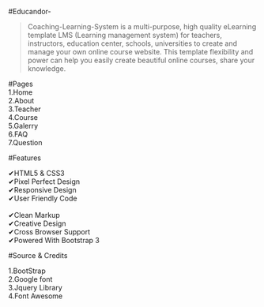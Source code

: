 #Educandor-

>Coaching-Learning-System is a multi-purpose, high quality eLearning template LMS (Learning management system) for teachers, instructors, education center, schools, universities to create and manage your own online course website. This template flexibility and power can help you easily create beautiful online courses, share your knowledge.


#Pages<br>
1.Home<br>
2.About<br>
3.Teacher<br>
4.Course<br>
5.Galerry<br>
6.FAQ<br>
7.Question<br>

#Features<br>

✔HTML5 & CSS3 <br>
✔Pixel Perfect Design <br>
✔Responsive Design <br>
✔User Friendly Code<br> <br>
✔Clean Markup<br> 
✔Creative Design <br>
✔Cross Browser Support <br>
✔Powered With Bootstrap 3 <br>


#Source & Credits<br> 

1.BootStrap  <br>
2.Google font <br>
3.Jquery Library<br>
4.Font Awesome <br>
